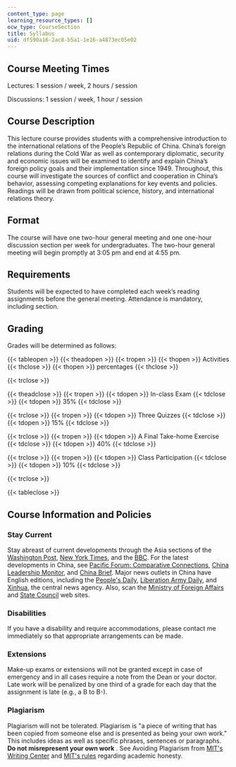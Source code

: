 ```yaml
---
content_type: page
learning_resource_types: []
ocw_type: CourseSection
title: Syllabus
uid: df590a16-2ac8-b5a1-1e16-a4873ec05e02
---
```


Course Meeting Times
--------------------

Lectures: 1 session / week, 2 hours / session

Discussions: 1 session / week, 1 hour / session

Course Description
------------------

This lecture course provides students with a comprehensive introduction to the international relations of the People’s Republic of China. China’s foreign relations during the Cold War as well as contemporary diplomatic, security and economic issues will be examined to identify and explain China’s foreign policy goals and their implementation since 1949. Throughout, this course will investigate the sources of conflict and cooperation in China’s behavior, assessing competing explanations for key events and policies. Readings will be drawn from political science, history, and international relations theory.

Format
------

The course will have one two-hour general meeting and one one-hour discussion section per week for undergraduates. The two-hour general meeting will begin promptly at 3:05 pm and end at 4:55 pm.

Requirements
------------

Students will be expected to have completed each week’s reading assignments before the general meeting. Attendance is mandatory, including section.

Grading
-------

Grades will be determined as follows:

{{< tableopen >}}
{{< theadopen >}}
{{< tropen >}}
{{< thopen >}}
Activities
{{< thclose >}}
{{< thopen >}}
percentages
{{< thclose >}}

{{< trclose >}}

{{< theadclose >}}
{{< tropen >}}
{{< tdopen >}}
In-class Exam
{{< tdclose >}}
{{< tdopen >}}
35%
{{< tdclose >}}

{{< trclose >}}
{{< tropen >}}
{{< tdopen >}}
Three Quizzes
{{< tdclose >}}
{{< tdopen >}}
15%
{{< tdclose >}}

{{< trclose >}}
{{< tropen >}}
{{< tdopen >}}
A Final Take-home Exercise
{{< tdclose >}}
{{< tdopen >}}
40%
{{< tdclose >}}

{{< trclose >}}
{{< tropen >}}
{{< tdopen >}}
Class Participation
{{< tdclose >}}
{{< tdopen >}}
10%
{{< tdclose >}}

{{< trclose >}}

{{< tableclose >}}

Course Information and Policies
-------------------------------

### Stay Current

Stay abreast of current developments through the Asia sections of the [Washington Post](https://www.washingtonpost.com/world/asia-pacific/?nid=menu_nav_world-asiaandpacific&utm_term=.13dd5132fdd0), [New York Times](http://www.nytimes.com/pages/world/asia/index.html), and the [BBC](http://news.bbc.co.uk/2/hi/asia-pacific/default.stm). For the latest developments in China, see [Pacific Forum: Comparative Connections](http://cc.pacforum.org/), [China Leadership Monitor](https://www.hoover.org/publications/china-leadership-monitor), and [China Brief](https://jamestown.org/programs/cb/). Major news outlets in China have English editions, including the [People's Daily](http://english.peopledaily.com.cn/), [Liberation Army Daily](http://english.chinamil.com.cn/), and [Xinhua](http://www.chinaview.cn/), the central news agency. Also, scan the [Ministry of Foreign Affairs](https://www.mofa.go.jp/) and [State Council](http://www.china.org.cn/english/index.htm) web sites.

### Disabilities

If you have a disability and require accommodations, please contact me immediately so that appropriate arrangements can be made.

### Extensions

Make-up exams or extensions will not be granted except in case of emergency and in all cases require a note from the Dean or your doctor. Late work will be penalized by one third of a grade for each day that the assignment is late (e.g., a B to B-).

### Plagiarism

Plagiarism will not be tolerated. Plagiarism is "a piece of writing that has been copied from someone else and is presented as being your own work." This includes ideas as well as specific phrases, sentences or paragraphs. **Do not misrepresent your own work** . See Avoiding Plagiarism from [MIT's Writing Center](http://web.mit.edu/writing/Citation/plagiarism.html) and [MIT's rules](http://web.mit.edu/Policies/10/index.html) regarding academic honesty.